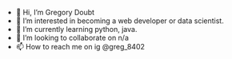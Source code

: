 - 👋 Hi, I’m Gregory Doubt
- 👀 I’m interested in becoming a web developer or data scientist.
- 🌱 I’m currently learning python, java.
- 💞️ I’m looking to collaborate on n/a
- 📫 How to reach me on ig @greg_8402

<!---
Gdoubt/Gdoubt is a ✨ special ✨ repository because its `README.md` (this file) appears on your GitHub profile.
You can click the Preview link to take a look at your changes.
--->
